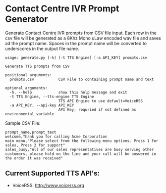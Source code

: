 # Contact Centre IVR Prompt Generator

Generate Contact Centre IVR prompts from CSV file input. Each row in the csv file will be generated as a 8Khz Mono uLaw encoded wav file and saves ad the prompt name. Spaces in the prompt name will be converted to underscores in the output file name.

```
usage: generate.py [-h] [-t TTS Engine] [-a API_KEY] prompts.csv

Generate TTS prompts from CSV

positional arguments:
  prompts.csv           CSV File to containing prompt name and text

optional arguments:
  -h, --help            show this help message and exit
  -t TTS Engine, --tts-engine TTS Engine
                        TTS API Engine to use default=VoiceRSS
  -a API_KEY, --api-key API_KEY
                        API Key, requried if not defined as environmental variable
```

Sample CSV File:

```
prompt_name,prompt_text
welcome,Thank you for calling Acme Corporation
main menu,"Please select from the following menu options. Press 1 for sales, Press 2 for support"
sales_busy,"All of our sales representatives are busy serving other customers, please hold on the line and your call will be answered in the order it was received"
```

## Current Supported TTS API's:

- VoiceRSS: http://www.voicerss.org
